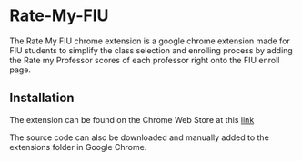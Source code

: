 # Rate-My-FIU
The Rate My FIU chrome extension is a google chrome extension made for FIU students to simplify the class selection and enrolling process
by adding the Rate my Professor scores of each professor right onto the FIU enroll page.

## Installation
The extension can be found on the Chrome Web Store at this [link](https://chrome.google.com/webstore/detail/rate-my-fiu/fodacampppflppgklnlkljfhfpfajnid)

The source code can also be downloaded and manually added to the extensions folder in Google Chrome.
